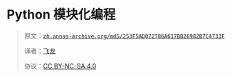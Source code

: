 # Python 模块化编程

> 原文：[`zh.annas-archive.org/md5/253F5AD072786A617BB26982B7C4733F`](https://zh.annas-archive.org/md5/253F5AD072786A617BB26982B7C4733F)
> 
> 译者：[飞龙](https://github.com/wizardforcel)
> 
> 协议：[CC BY-NC-SA 4.0](http://creativecommons.org/licenses/by-nc-sa/4.0/)